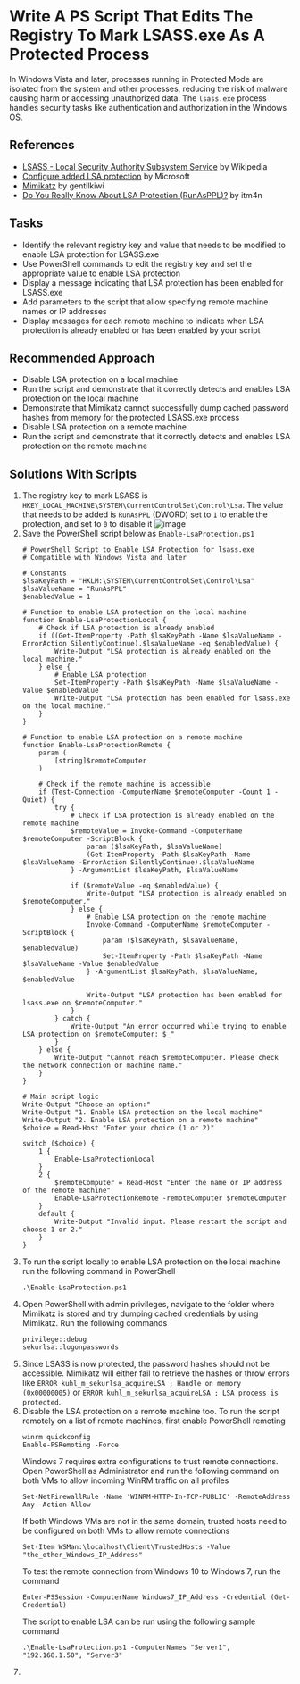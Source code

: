 # Write A PS Script That Edits The Registry To Mark LSASS.exe As A Protected Process
In Windows Vista and later, processes running in Protected Mode are isolated from the system and other processes, reducing the risk of malware causing harm or accessing unauthorized data. The `lsass.exe` process handles security tasks like authentication and authorization in the Windows OS.

## References
- [LSASS - Local Security Authority Subsystem Service](https://en.wikipedia.org/wiki/Local_Security_Authority_Subsystem_Service) by Wikipedia
- [Configure added LSA protection](https://learn.microsoft.com/en-us/windows-server/security/credentials-protection-and-management/configuring-additional-lsa-protection) by Microsoft
- [Mimikatz](https://github.com/gentilkiwi/mimikatz) by gentilkiwi
- [Do You Really Know About LSA Protection (RunAsPPL)?](https://itm4n.github.io/lsass-runasppl/) by itm4n


## Tasks
- Identify the relevant registry key and value that needs to be modified to enable LSA protection for LSASS.exe
- Use PowerShell commands to edit the registry key and set the appropriate value to enable LSA protection
- Display a message indicating that LSA protection has been enabled for LSASS.exe
- Add parameters to the script that allow specifying remote machine names or IP addresses
- Display messages for each remote machine to indicate when LSA protection is already enabled or has been enabled by your script


## Recommended Approach
- Disable LSA protection on a local machine
- Run the script and demonstrate that it correctly detects and enables LSA protection on the local machine
- Demonstrate that Mimikatz cannot successfully dump cached password hashes from memory for the protected LSASS.exe process
- Disable LSA protection on a remote machine
- Run the script and demonstrate that it correctly detects and enables LSA protection on the remote machine


## Solutions With Scripts
1. The registry key to mark LSASS is `HKEY_LOCAL_MACHINE\SYSTEM\CurrentControlSet\Control\Lsa`. The value that needs to be added is `RunAsPPL` (DWORD) set to `1` to enable the protection, and set to `0` to disable it
   ![image](https://github.com/user-attachments/assets/9f4a548f-a9ed-4a15-969b-454c373d9da5)
2. Save the PowerShell script below as `Enable-LsaProtection.ps1`
   ```
   # PowerShell Script to Enable LSA Protection for lsass.exe
   # Compatible with Windows Vista and later
   
   # Constants
   $lsaKeyPath = "HKLM:\SYSTEM\CurrentControlSet\Control\Lsa"
   $lsaValueName = "RunAsPPL"
   $enabledValue = 1
   
   # Function to enable LSA protection on the local machine
   function Enable-LsaProtectionLocal {
       # Check if LSA protection is already enabled
       if ((Get-ItemProperty -Path $lsaKeyPath -Name $lsaValueName -ErrorAction SilentlyContinue).$lsaValueName -eq $enabledValue) {
           Write-Output "LSA protection is already enabled on the local machine."
       } else {
           # Enable LSA protection
           Set-ItemProperty -Path $lsaKeyPath -Name $lsaValueName -Value $enabledValue
           Write-Output "LSA protection has been enabled for lsass.exe on the local machine."
       }
   }
   
   # Function to enable LSA protection on a remote machine
   function Enable-LsaProtectionRemote {
       param (
           [string]$remoteComputer
       )
   
       # Check if the remote machine is accessible
       if (Test-Connection -ComputerName $remoteComputer -Count 1 -Quiet) {
           try {
               # Check if LSA protection is already enabled on the remote machine
               $remoteValue = Invoke-Command -ComputerName $remoteComputer -ScriptBlock {
                   param ($lsaKeyPath, $lsaValueName)
                   (Get-ItemProperty -Path $lsaKeyPath -Name $lsaValueName -ErrorAction SilentlyContinue).$lsaValueName
               } -ArgumentList $lsaKeyPath, $lsaValueName
   
               if ($remoteValue -eq $enabledValue) {
                   Write-Output "LSA protection is already enabled on $remoteComputer."
               } else {
                   # Enable LSA protection on the remote machine
                   Invoke-Command -ComputerName $remoteComputer -ScriptBlock {
                       param ($lsaKeyPath, $lsaValueName, $enabledValue)
                       Set-ItemProperty -Path $lsaKeyPath -Name $lsaValueName -Value $enabledValue
                   } -ArgumentList $lsaKeyPath, $lsaValueName, $enabledValue
   
                   Write-Output "LSA protection has been enabled for lsass.exe on $remoteComputer."
               }
           } catch {
               Write-Output "An error occurred while trying to enable LSA protection on $remoteComputer: $_"
           }
       } else {
           Write-Output "Cannot reach $remoteComputer. Please check the network connection or machine name."
       }
   }
   
   # Main script logic
   Write-Output "Choose an option:"
   Write-Output "1. Enable LSA protection on the local machine"
   Write-Output "2. Enable LSA protection on a remote machine"
   $choice = Read-Host "Enter your choice (1 or 2)"
   
   switch ($choice) {
       1 {
           Enable-LsaProtectionLocal
       }
       2 {
           $remoteComputer = Read-Host "Enter the name or IP address of the remote machine"
           Enable-LsaProtectionRemote -remoteComputer $remoteComputer
       }
       default {
           Write-Output "Invalid input. Please restart the script and choose 1 or 2."
       }
   }
   ```
3. To run the script locally to enable LSA protection on the local machine run the following command in PowerShell
   ```
   .\Enable-LsaProtection.ps1
   ```
4. Open PowerShell with admin privileges, navigate to the folder where Mimikatz is stored and try dumping cached credentials by using Mimikatz. Run the following commands
   ```
   privilege::debug
   sekurlsa::logonpasswords
   ```
5. Since LSASS is now protected, the password hashes should not be accessible. Mimikatz will either fail to retrieve the hashes or throw errors like `ERROR kuhl_m_sekurlsa_acquireLSA ; Handle on memory (0x00000005)` or `ERROR kuhl_m_sekurlsa_acquireLSA ; LSA process is protected`.
6. Disable the LSA protection on a remote machine too. To run the script remotely on a list of remote machines, first enable PowerShell remoting
   ```
   winrm quickconfig
   Enable-PSRemoting -Force
   ```
   Windows 7 requires extra configurations to trust remote connections. Open PowerShell as Administrator and run the following command on both VMs to allow incoming WinRM traffic on all profiles
   ```
   Set-NetFirewallRule -Name 'WINRM-HTTP-In-TCP-PUBLIC' -RemoteAddress Any -Action Allow
   ```
   If both Windows VMs are not in the same domain, trusted hosts need to be configured on both VMs to allow remote connections
   ```
   Set-Item WSMan:\localhost\Client\TrustedHosts -Value "the_other_Windows_IP_Address"
   ```
   To test the remote connection from Windows 10 to Windows 7, run the command
   ```
   Enter-PSSession -ComputerName Windows7_IP_Address -Credential (Get-Credential)
   ```
   The script to enable LSA can be run using the following sample command
   ```
   .\Enable-LsaProtection.ps1 -ComputerNames "Server1", "192.168.1.50", "Server3"
   ```
7.
 

